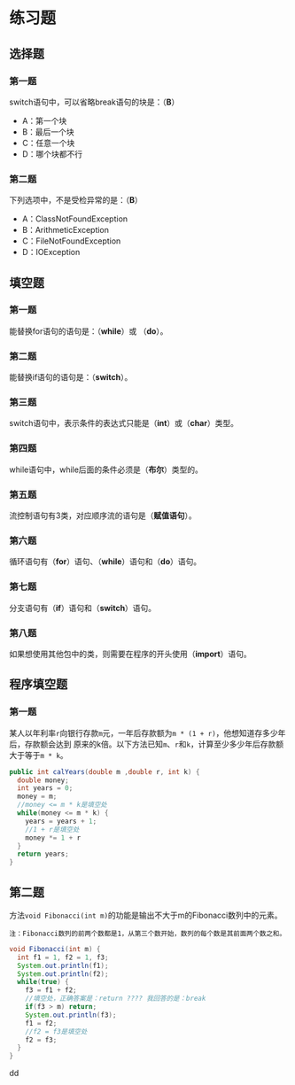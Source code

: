 练习题
================================================================================
## 选择题

### 第一题
switch语句中，可以省略break语句的块是：（**B**）
+ A：第一个块
+ B：最后一个块
+ C：任意一个块
+ D：哪个块都不行

### 第二题
下列选项中，不是受检异常的是：（**B**）
+ A：ClassNotFoundException
+ B：ArithmeticException
+ C：FileNotFoundException
+ D：IOException

## 填空题

### 第一题
能替换for语句的语句是：（**while**）或 （**do**）。

### 第二题
能替换if语句的语句是：（**switch**）。

### 第三题
switch语句中，表示条件的表达式只能是（**int**）或（**char**）类型。

### 第四题
while语句中，while后面的条件必须是（**布尔**）类型的。

### 第五题  
流控制语句有3类，对应顺序流的语句是（**赋值语句**）。

### 第六题
循环语句有（**for**）语句、（**while**）语句和（**do**）语句。

### 第七题
分支语句有（**if**）语句和（**switch**）语句。

### 第八题
如果想使用其他包中的类，则需要在程序的开头使用（**import**）语句。

## 程序填空题

### 第一题
某人以年利率`r`向银行存款`m`元，一年后存款额为`m * (1 + r)`，他想知道存多少年后，存款额会达到
原来的k倍。以下方法已知`m`、`r`和`k`，计算至少多少年后存款额大于等于`m * k`。
```java
public int calYears(double m ,double r, int k) {
  double money;
  int years = 0;
  money = m;
  //money <= m * k是填空处
  while(money <= m * k) {
    years = years + 1;
    //1 + r是填空处
    money *= 1 + r
  }
  return years;
}
```

## 第二题
方法`void Fibonacci(int m)`的功能是输出不大于m的Fibonacci数列中的元素。
```
注：Fibonacci数列的前两个数都是1，从第三个数开始，数列的每个数是其前面两个数之和。
```
```java
void Fibonacci(int m) {
  int f1 = 1, f2 = 1, f3;
  System.out.println(f1);
  System.out.println(f2);
  while(true) {
    f3 = f1 + f2;
    //填空处，正确答案是：return ???? 我回答的是：break 
    if(f3 > m) return;
    System.out.println(f3);
    f1 = f2;
    //f2 = f3是填空处
    f2 = f3;
  }
}
```





























dd
